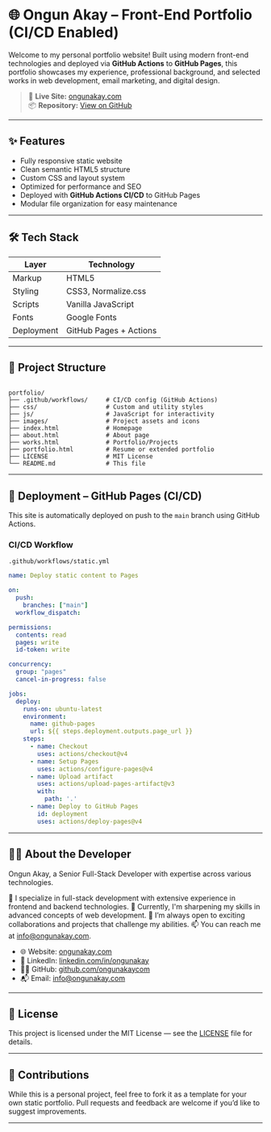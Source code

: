 # 🌐 Ongun Akay – Front-End Portfolio (CI/CD Enabled)

Welcome to my personal portfolio website! Built using modern front-end technologies and deployed via **GitHub Actions** to **GitHub Pages**, this portfolio showcases my experience, professional background, and selected works in web development, email marketing, and digital design.

> 🔧 **Live Site:** [ongunakay.com](https://ongunakay.com)  
> 📦 **Repository:** [View on GitHub](https://github.com/ongunakaycom/your-repo-name)

---

## ✨ Features

- Fully responsive static website
- Clean semantic HTML5 structure
- Custom CSS and layout system
- Optimized for performance and SEO
- Deployed with **GitHub Actions CI/CD** to GitHub Pages
- Modular file organization for easy maintenance

---

## 🛠 Tech Stack

| Layer       | Technology                 |
|------------|----------------------------|
| Markup     | HTML5                      |
| Styling    | CSS3, Normalize.css        |
| Scripts    | Vanilla JavaScript         |
| Fonts      | Google Fonts               |
| Deployment | GitHub Pages + Actions     |

---

## 📁 Project Structure

```

portfolio/
├── .github/workflows/     # CI/CD config (GitHub Actions)
├── css/                   # Custom and utility styles
├── js/                    # JavaScript for interactivity
├── images/                # Project assets and icons
├── index.html             # Homepage
├── about.html             # About page
├── works.html             # Portfolio/Projects
├── portfolio.html         # Resume or extended portfolio
├── LICENSE                # MIT License
└── README.md              # This file

````

---

## 🚀 Deployment – GitHub Pages (CI/CD)

This site is automatically deployed on push to the `main` branch using GitHub Actions.

### CI/CD Workflow

`.github/workflows/static.yml`

```yaml
name: Deploy static content to Pages

on:
  push:
    branches: ["main"]
  workflow_dispatch:

permissions:
  contents: read
  pages: write
  id-token: write

concurrency:
  group: "pages"
  cancel-in-progress: false

jobs:
  deploy:
    runs-on: ubuntu-latest
    environment:
      name: github-pages
      url: ${{ steps.deployment.outputs.page_url }}
    steps:
      - name: Checkout
        uses: actions/checkout@v4
      - name: Setup Pages
        uses: actions/configure-pages@v4
      - name: Upload artifact
        uses: actions/upload-pages-artifact@v3
        with:
          path: '.'
      - name: Deploy to GitHub Pages
        id: deployment
        uses: actions/deploy-pages@v4
````

---

## 👨‍💻 About the Developer

Ongun Akay, a Senior Full-Stack Developer with expertise across various technologies.

👀 I specialize in full-stack development with extensive experience in frontend and backend technologies.
🌱 Currently, I'm sharpening my skills in advanced concepts of web development.
💞️ I’m always open to exciting collaborations and projects that challenge my abilities.
📫 You can reach me at info@ongunakay.com.

* 🌐 Website: [ongunakay.com](https://ongunakay.com)
* 💼 LinkedIn: [linkedin.com/in/ongunakay](https://www.linkedin.com/in/ongunakay/)
* 🧑‍💻 GitHub: [github.com/ongunakaycom](https://github.com/ongunakaycom)
* 📬 Email: [info@ongunakay.com](mailto:info@ongunakay.com)

---

## 📜 License

This project is licensed under the MIT License — see the [LICENSE](./LICENSE) file for details.

---

## 🤝 Contributions

While this is a personal project, feel free to fork it as a template for your own static portfolio. Pull requests and feedback are welcome if you’d like to suggest improvements.

---


